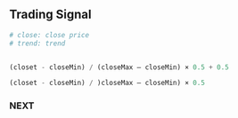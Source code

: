 ## Trading Signal
```python
# close: close price 
# trend: trend  


(closet - closeMin) / (closeMax – closeMin) × 0.5 + 0.5

(closet - closeMin) / )closeMax – closeMin) × 0.5


```
### NEXT
